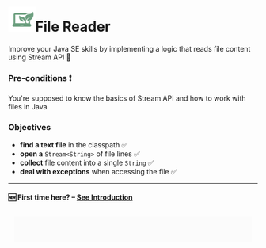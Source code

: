# <img src="https://raw.githubusercontent.com/bobocode-projects/resources/master/image/logo_transparent_background.png" height=50/>File Reader
Improve your Java SE skills by implementing a logic that reads file content using Stream API 💪
 
### Pre-conditions ❗
You're supposed to know the basics of Stream API and how to work with files in Java 

### Objectives
* **find a text file** in the classpath ✅
* **open a** `Stream<String>` of file lines ✅
* **collect** file content into a single `String` ✅
* **deal with exceptions** when accessing the file ✅

---
#### 🆕 First time here? – [See Introduction](https://github.com/bobocode-projects/java-fundamentals-exercises/tree/main/0-0-intro#introduction)

##
<div align="center"><img src="https://raw.githubusercontent.com/bobocode-projects/resources/master/animation/GitHub%20Star_3.gif" height=50/></div>